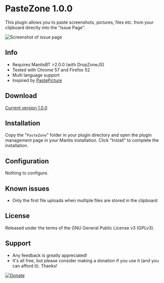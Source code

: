 # PasteZone 1.0.0 #

This plugin allows you to paste screenshots, pictures, files etc. from your clipboard directly into the "Issue Page".

![Screenshot of issue page](https://github.com/pawelrojek/mantisbt-pastezone/blob/master/pastezone.png)


## Info ##
- Requires MantisBT >2.0.0 (with DropZoneJS)
- Tested with Chrome 57 and Firefox 52
- Multi language support
- Inspired by [PastePicture](https://github.com/mantisbt-plugins/PastePicture)



## Download ##
[Current version 1.0.0](https://github.com/pawelrojek/mantisbt-pastezone/raw/master/PasteZone-v1.0.0.zip)



## Installation ##
Copy the "`PasteZone`" folder in your plugin directory and open the plugin management page in your Mantis installation.
Click "Install" to complete the installation.



## Configuration ##
Nothing to configure.



## Known issues ##
 * Only the first file uploads when multiple files are stored in the clipboard



## License ##
Released under the terms of the GNU General Public License v3 (GPLv3).



## Support ##
 * Any feedback is greatly appreciated!
 * It's all free, but please consider making a donation if you use it (and you can afford it). Thanks!

[![Donate](https://www.paypalobjects.com/en_US/i/btn/btn_donateCC_LG.gif)](https://www.paypal.me/pawelrojek/4usd)

